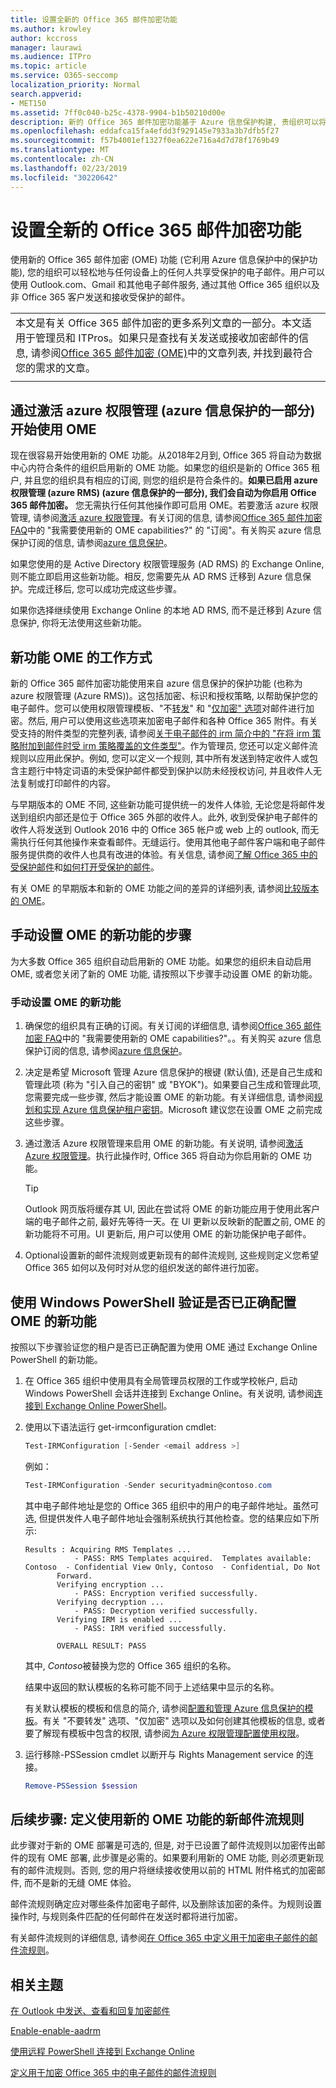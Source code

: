 ```yaml
---
title: 设置全新的 Office 365 邮件加密功能
ms.author: krowley
author: kccross
manager: laurawi
ms.audience: ITPro
ms.topic: article
ms.service: O365-seccomp
localization_priority: Normal
search.appverid:
- MET150
ms.assetid: 7ff0c040-b25c-4378-9904-b1b50210d00e
description: 新的 Office 365 邮件加密功能基于 Azure 信息保护构建, 贵组织可以将受保护的电子邮件通信与组织内部和外部的人员结合使用。新的 OME 功能适用于其他 Office 365 组织、Outlook.com、Gmail 和其他电子邮件服务。
ms.openlocfilehash: eddafca15fa4efdd3f929145e7933a3b7dfb5f27
ms.sourcegitcommit: f57b4001ef1327f0ea622e716a4d7d78f1769b49
ms.translationtype: MT
ms.contentlocale: zh-CN
ms.lasthandoff: 02/23/2019
ms.locfileid: "30220642"
---
```

# <a name="set-up-new-office-365-message-encryption-capabilities"></a>设置全新的 Office 365 邮件加密功能

使用新的 Office 365 邮件加密 (OME) 功能 (它利用 Azure 信息保护中的保护功能), 您的组织可以轻松地与任何设备上的任何人共享受保护的电子邮件。用户可以使用 Outlook.com、Gmail 和其他电子邮件服务, 通过其他 Office 365 组织以及非 Office 365 客户发送和接收受保护的邮件。

||
|:-----|
|本文是有关 Office 365 邮件加密的更多系列文章的一部分。本文适用于管理员和 ITPros。如果只是查找有关发送或接收加密邮件的信息, 请参阅[Office 365 邮件加密 (OME)](ome.md)中的文章列表, 并找到最符合您的需求的文章。 |
||

## <a name="get-started-with-ome-by-activating-azure-rights-management-part-of-azure-information-protection"></a>通过激活 azure 权限管理 (azure 信息保护的一部分) 开始使用 OME

现在很容易开始使用新的 OME 功能。从2018年2月到, Office 365 将自动为数据中心内符合条件的组织启用新的 OME 功能。如果您的组织是新的 Office 365 租户, 并且您的组织具有相应的订阅, 则您的组织是符合条件的。**如果已启用 azure 权限管理 (azure RMS) (azure 信息保护的一部分), 我们会自动为你启用 Office 365 邮件加密。** 您无需执行任何其他操作即可启用 OME。若要激活 azure 权限管理, 请参阅[激活 azure 权限管理](https://docs.microsoft.com/azure/information-protection/deploy-use/activate-service)。有关订阅的信息, 请参阅[Office 365 邮件加密 FAQ](ome-faq.md)中的 "我需要使用新的 OME capabilities?" 的 "订阅"。有关购买 azure 信息保护订阅的信息, 请参阅[azure 信息保护](https://azure.microsoft.com/services/information-protection/)。
  
如果您使用的是 Active Directory 权限管理服务 (AD RMS) 的 Exchange Online, 则不能立即启用这些新功能。相反, 您需要先从 AD RMS 迁移到 Azure 信息保护。完成迁移后, 您可以成功完成这些步骤。
  
如果你选择继续使用 Exchange Online 的本地 AD RMS, 而不是迁移到 Azure 信息保护, 你将无法使用这些新功能。
  
## <a name="how-the-new-capabilities-for-ome-work"></a>新功能 OME 的工作方式

新的 Office 365 邮件加密功能使用来自 azure 信息保护的保护功能 (也称为 azure 权限管理 (Azure RMS))。这包括加密、标识和授权策略, 以帮助保护您的电子邮件。您可以使用权限管理模板、"不[转发](https://docs.microsoft.com/information-protection/deploy-use/configure-usage-rights#do-not-forward-option-for-emails)" 和 "[仅加密" 选项](https://docs.microsoft.com/information-protection/deploy-use/configure-usage-rights#encrypt-only-option-for-emails)对邮件进行加密。然后, 用户可以使用这些选项来加密电子邮件和各种 Office 365 附件。有关受支持的附件类型的完整列表, 请参阅[关于电子邮件的 irm 简介中的 "在将 irm 策略附加到邮件时受 irm 策略覆盖的文件类型"](https://support.office.com/article/bb643d33-4a3f-4ac7-9770-fd50d95f58dc#FileTypesforIRM)。作为管理员, 您还可以定义邮件流规则以应用此保护。例如, 您可以定义一个规则, 其中所有发送到特定收件人或包含主题行中特定词语的未受保护邮件都受到保护以防未经授权访问, 并且收件人无法复制或打印邮件的内容。
  
与早期版本的 OME 不同, 这些新功能可提供统一的发件人体验, 无论您是将邮件发送到组织内部还是位于 Office 365 外部的收件人。此外, 收到受保护电子邮件的收件人将发送到 Outlook 2016 中的 Office 365 帐户或 web 上的 outlook, 而无需执行任何其他操作来查看邮件。无缝运行。使用其他电子邮件客户端和电子邮件服务提供商的收件人也具有改进的体验。有关信息, 请参阅[了解 Office 365 中的受保护邮件](https://support.office.com/article/Learn-about-protected-messages-in-Office-365-2baf3ac7-12db-40a4-8af7-1852204b4b67)和[如何打开受保护的邮件](https://support.office.com/article/How-do-I-open-a-protected-message-1157a286-8ecc-4b1e-ac43-2a608fbf3098)。

有关 OME 的早期版本和新的 OME 功能之间的差异的详细列表, 请参阅[比较版本的 OME](ome-version-comparison.md)。
  
## <a name="steps-to-manually-set-up-the-new-capabilities-for-ome"></a>手动设置 OME 的新功能的步骤

为大多数 Office 365 组织自动启用新的 OME 功能。如果您的组织未自动启用 OME, 或者您关闭了新的 OME 功能, 请按照以下步骤手动设置 OME 的新功能。
  
### <a name="to-manually-set-up-the-new-capabilities-for-ome"></a>手动设置 OME 的新功能

1. 确保您的组织具有正确的订阅。有关订阅的详细信息, 请参阅[Office 365 邮件加密 FAQ](ome-faq.md)中的 "我需要使用新的 OME capabilities?"。。有关购买 azure 信息保护订阅的信息, 请参阅[azure 信息保护](https://azure.microsoft.com/services/information-protection/)。

2. 决定是希望 Microsoft 管理 Azure 信息保护的根键 (默认值), 还是自己生成和管理此项 (称为 "引入自己的密钥" 或 "BYOK")。如果要自己生成和管理此项, 您需要完成一些步骤, 然后才能设置 OME 的新功能。有关详细信息, 请参阅[规划和实现 Azure 信息保护租户密钥](https://docs.microsoft.com/information-protection/plan-design/plan-implement-tenant-key)。Microsoft 建议您在设置 OME 之前完成这些步骤。

3. 通过激活 Azure 权限管理来启用 OME 的新功能。有关说明, 请参阅[激活 Azure 权限管理](https://docs.microsoft.com/azure/information-protection/deploy-use/activate-service)。执行此操作时, Office 365 将自动为你启用新的 OME 功能。

    > [!TIP]
    > Outlook 网页版将缓存其 UI, 因此在尝试将 OME 的新功能应用于使用此客户端的电子邮件之前, 最好先等待一天。在 UI 更新以反映新的配置之前, OME 的新功能将不可用。UI 更新后, 用户可以使用 OME 的新功能保护电子邮件。
  
4. Optional设置新的邮件流规则或更新现有的邮件流规则, 这些规则定义您希望 Office 365 如何以及何时对从您的组织发送的邮件进行加密。

## <a name="verify-that-the-new-capabilities-for-ome-are-configured-properly-by-using-windows-powershell"></a>使用 Windows PowerShell 验证是否已正确配置 OME 的新功能

按照以下步骤验证您的租户是否已正确配置为使用 OME 通过 Exchange Online PowerShell 的新功能。
  
1. 在 Office 365 组织中使用具有全局管理员权限的工作或学校帐户, 启动 Windows PowerShell 会话并连接到 Exchange Online。有关说明, 请参阅[连接到 Exchange Online PowerShell](https://aka.ms/exopowershell)。

2. 使用以下语法运行 get-irmconfiguration cmdlet:

     ```powershell
     Test-IRMConfiguration [-Sender <email address >]
     ```  

   例如：

     ```powershell
     Test-IRMConfiguration -Sender securityadmin@contoso.com
     ```

    其中电子邮件地址是您的 Office 365 组织中的用户的电子邮件地址。虽然可选, 但提供发件人电子邮件地址会强制系统执行其他检查。您的结果应如下所示:

     ```text
    Results : Acquiring RMS Templates ...
                - PASS: RMS Templates acquired.  Templates available: Contoso  - Confidential View Only, Contoso  - Confidential, Do Not 
            Forward.
            Verifying encryption ...
                - PASS: Encryption verified successfully.
            Verifying decryption ...
                - PASS: Decryption verified successfully.
            Verifying IRM is enabled ...
                - PASS: IRM verified successfully.

            OVERALL RESULT: PASS
    ```

    其中, *Contoso*被替换为您的 Office 365 组织的名称。

    结果中返回的默认模板的名称可能不同于上述结果中显示的名称。

    有关默认模板的模板和信息的简介, 请参阅[配置和管理 Azure 信息保护的模板](https://docs.microsoft.com/information-protection/deploy-use/configure-policy-templates)。有关 "不要转发" 选项、"仅加密" 选项以及如何创建其他模板的信息, 或者要了解现有模板中包含的权限, 请参阅[为 Azure 权限管理配置使用权限](https://docs.microsoft.com/information-protection/deploy-use/configure-usage-rights)。

3. 运行移除-PSSession cmdlet 以断开与 Rights Management service 的连接。
    
     ```powershell
     Remove-PSSession $session
     ```

## <a name="next-steps-define-new-mail-flow-rules-that-use-the-new-ome-capabilities"></a>后续步骤: 定义使用新的 OME 功能的新邮件流规则

此步骤对于新的 OME 部署是可选的, 但是, 对于已设置了邮件流规则以加密传出邮件的现有 OME 部署, 此步骤是必需的。如果要利用新的 OME 功能, 则必须更新现有的邮件流规则。否则, 您的用户将继续接收使用以前的 HTML 附件格式的加密邮件, 而不是新的无缝 OME 体验。
  
邮件流规则确定应对哪些条件加密电子邮件, 以及删除该加密的条件。为规则设置操作时, 与规则条件匹配的任何邮件在发送时都将进行加密。
  
有关邮件流规则的详细信息, 请参阅[在 Office 365 中定义用于加密电子邮件的邮件流规则](define-mail-flow-rules-to-encrypt-email.md)。
  
## <a name="related-topics"></a>相关主题

[在 Outlook 中发送、查看和回复加密邮件](https://support.office.com/article/eaa43495-9bbb-4fca-922a-df90dee51980.aspx)
  
[Enable-enable-aadrm](https://docs.microsoft.com/powershell/module/aadrm/enable-aadrm?view=azureipps)
  
[使用远程 PowerShell 连接到 Exchange Online](https://technet.microsoft.com/library/jj984289%28v=exchg.160%29.aspx)
  
[定义用于加密 Office 365 中的电子邮件的邮件流规则](define-mail-flow-rules-to-encrypt-email.md)
